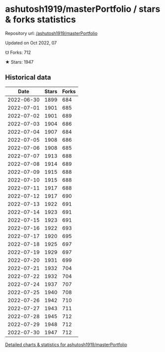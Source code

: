 # ashutosh1919/masterPortfolio / stars & forks statistics

Repository url: [/ashutosh1919/masterPortfolio](https://github.com/ashutosh1919/masterPortfolio)

Updated on Oct 2022, 07

☋ Forks: 712

★ Stars: 1947

## Historical data
| Date | Stars | Forks |
|------|-------|-------|
| 2022-06-30 | 1899 | 684 | 
| 2022-07-01 | 1901 | 685 | 
| 2022-07-02 | 1901 | 689 | 
| 2022-07-03 | 1904 | 686 | 
| 2022-07-04 | 1907 | 684 | 
| 2022-07-05 | 1908 | 686 | 
| 2022-07-06 | 1908 | 685 | 
| 2022-07-07 | 1913 | 688 | 
| 2022-07-08 | 1914 | 689 | 
| 2022-07-09 | 1915 | 688 | 
| 2022-07-10 | 1915 | 688 | 
| 2022-07-11 | 1917 | 688 | 
| 2022-07-12 | 1917 | 690 | 
| 2022-07-13 | 1922 | 691 | 
| 2022-07-14 | 1923 | 691 | 
| 2022-07-15 | 1923 | 691 | 
| 2022-07-16 | 1922 | 693 | 
| 2022-07-17 | 1920 | 695 | 
| 2022-07-18 | 1925 | 697 | 
| 2022-07-19 | 1929 | 697 | 
| 2022-07-20 | 1931 | 699 | 
| 2022-07-21 | 1932 | 704 | 
| 2022-07-22 | 1932 | 704 | 
| 2022-07-24 | 1937 | 707 | 
| 2022-07-25 | 1940 | 708 | 
| 2022-07-26 | 1942 | 710 | 
| 2022-07-27 | 1943 | 711 | 
| 2022-07-28 | 1945 | 712 | 
| 2022-07-29 | 1948 | 712 | 
| 2022-07-30 | 1947 | 712 | 


[Detailed charts & statistics for ashutosh1919/masterPortfolio](https://reviewgithub.com/rep/ashutosh1919/masterPortfolio)
